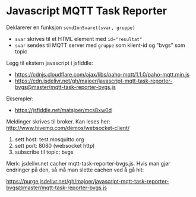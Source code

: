 # Javascript MQTT Task Reporter 
Deklarerer en funksjon `sendInnSvaret(svar, gruppe)`

- `svar` skrives til et HTML element med `id="resultat"`
- `svar` sendes til MQTT server med `gruppe` som klient-id og "bvgs" som topic

Legg til ekstern javascript i jsfiddle:
- https://cdnjs.cloudflare.com/ajax/libs/paho-mqtt/1.1.0/paho-mqtt.min.js
- https://cdn.jsdelivr.net/gh/majoer/javascript-mqtt-task-reporter-bvgs@master/mqtt-task-reporter-bvgs.js

Eksempler:
- https://jsfiddle.net/matsjoer/mcs8xw0d

Meldinger skrives til broker. Kan leses her: http://www.hivemq.com/demos/websocket-client/

1. sett host: test.mosquitto.org
2. sett port: 8080 (websocket http)
3. subscribe til topic: bvgs


Merk:
jsdelivr.net cacher mqtt-task-reporter-bvgs.js. Hvis man gjør endringer på den, så må man slette cachen ved å gå hit:

https://purge.jsdelivr.net/gh/majoer/javascript-mqtt-task-reporter-bvgs@master/mqtt-task-reporter-bvgs.js
